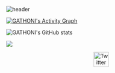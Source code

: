 ![header](https://user-images.githubusercontent.com/95654321/151125808-7e478f36-c1d1-49da-84f7-c71accf1dc62.png)

<a href="https://github.com/Finyasy/github-readme-activity-graph"><img alt="GATHONI's Activity Graph" src="https://activity-graph.herokuapp.com/graph?username=GATHONI-WANJIRA&bg_color=1F222E&color=F8D866&line=D9E650&point=FFFFFF&hide_border=true" /></a>

![GATHONI's GitHub stats](https://github-readme-stats.vercel.app/api?username=GATHONI-WANJIRA&theme=merko&show_icons=true)


<a href="https://git.io/streak-stats">
  <img align="center" src="https://github-readme-streak-stats.herokuapp.com/?user=GATHONI-WANJIRA&theme=highcontrast" />
</a>

<p align="center">
<a href="https://twitter.com/Gathoni_Wanjira" target="blank"><img align="center" src="https://img.icons8.com/color/48/000000/twitter--v2.png" alt="Twitter" height="40" width="40" /></a>
